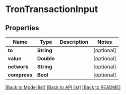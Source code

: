 # TronTransactionInput

## Properties
Name | Type | Description | Notes
------------ | ------------- | ------------- | -------------
**to** | **String** |  | [optional] 
**value** | **Double** |  | [optional] 
**network** | **String** |  | [optional] 
**compress** | **Bool** |  | [optional] 

[[Back to Model list]](../README.md#documentation-for-models) [[Back to API list]](../README.md#documentation-for-api-endpoints) [[Back to README]](../README.md)


